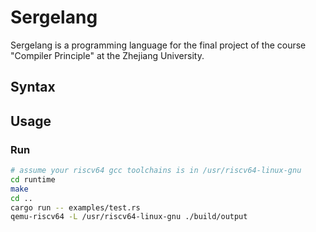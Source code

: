 # Sergelang
Sergelang is a programming language for the final project of the course "Compiler Principle" at the Zhejiang University.
## Syntax

## Usage
### Run
```bash
# assume your riscv64 gcc toolchains is in /usr/riscv64-linux-gnu
cd runtime
make
cd ..
cargo run -- examples/test.rs
qemu-riscv64 -L /usr/riscv64-linux-gnu ./build/output
```
